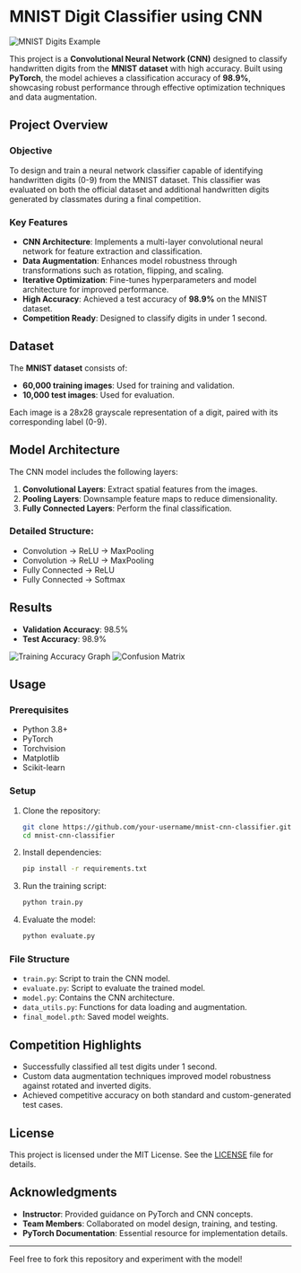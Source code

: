 
# MNIST Digit Classifier using CNN

![MNIST Digits Example](https://upload.wikimedia.org/wikipedia/commons/2/27/MnistExamples.png)

This project is a **Convolutional Neural Network (CNN)** designed to classify handwritten digits from the **MNIST dataset** with high accuracy. Built using **PyTorch**, the model achieves a classification accuracy of **98.9%**, showcasing robust performance through effective optimization techniques and data augmentation.

## Project Overview

### Objective
To design and train a neural network classifier capable of identifying handwritten digits (0-9) from the MNIST dataset. This classifier was evaluated on both the official dataset and additional handwritten digits generated by classmates during a final competition.

### Key Features
- **CNN Architecture**: Implements a multi-layer convolutional neural network for feature extraction and classification.
- **Data Augmentation**: Enhances model robustness through transformations such as rotation, flipping, and scaling.
- **Iterative Optimization**: Fine-tunes hyperparameters and model architecture for improved performance.
- **High Accuracy**: Achieved a test accuracy of **98.9%** on the MNIST dataset.
- **Competition Ready**: Designed to classify digits in under 1 second.

## Dataset

The **MNIST dataset** consists of:
- **60,000 training images**: Used for training and validation.
- **10,000 test images**: Used for evaluation.

Each image is a 28x28 grayscale representation of a digit, paired with its corresponding label (0-9).

## Model Architecture

The CNN model includes the following layers:
1. **Convolutional Layers**: Extract spatial features from the images.
2. **Pooling Layers**: Downsample feature maps to reduce dimensionality.
3. **Fully Connected Layers**: Perform the final classification.

### Detailed Structure:
- Convolution -> ReLU -> MaxPooling
- Convolution -> ReLU -> MaxPooling
- Fully Connected -> ReLU
- Fully Connected -> Softmax

## Results
- **Validation Accuracy**: 98.5%
- **Test Accuracy**: 98.9%

![Training Accuracy Graph](path/to/training_accuracy.png)
![Confusion Matrix](path/to/confusion_matrix.png)

## Usage

### Prerequisites
- Python 3.8+
- PyTorch
- Torchvision
- Matplotlib
- Scikit-learn

### Setup
1. Clone the repository:
   ```bash
   git clone https://github.com/your-username/mnist-cnn-classifier.git
   cd mnist-cnn-classifier
   ```
2. Install dependencies:
   ```bash
   pip install -r requirements.txt
   ```
3. Run the training script:
   ```bash
   python train.py
   ```
4. Evaluate the model:
   ```bash
   python evaluate.py
   ```

### File Structure
- `train.py`: Script to train the CNN model.
- `evaluate.py`: Script to evaluate the trained model.
- `model.py`: Contains the CNN architecture.
- `data_utils.py`: Functions for data loading and augmentation.
- `final_model.pth`: Saved model weights.

## Competition Highlights
- Successfully classified all test digits under 1 second.
- Custom data augmentation techniques improved model robustness against rotated and inverted digits.
- Achieved competitive accuracy on both standard and custom-generated test cases.

## License
This project is licensed under the MIT License. See the [LICENSE](LICENSE) file for details.

## Acknowledgments
- **Instructor**: Provided guidance on PyTorch and CNN concepts.
- **Team Members**: Collaborated on model design, training, and testing.
- **PyTorch Documentation**: Essential resource for implementation details.

---

Feel free to fork this repository and experiment with the model!
